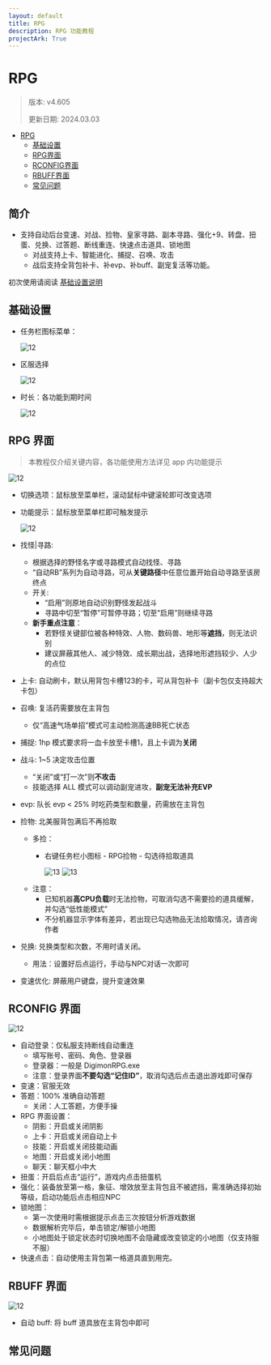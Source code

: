 ```yaml
---
layout: default
title: RPG
description: RPG 功能教程
projectArk: True
---
```


# RPG
> 版本: v4.605
>
> 更新日期: 2024.03.03

- [RPG](#rpg)
  - [基础设置](#基础设置)
  - [RPG界面](#rpg-界面)
  - [RCONFIG界面](#rconfig-界面)
  - [RBUFF界面](#rbuff-界面)
  - [常见问题](#常见问题)

## 简介
- 支持自动后台变速、对战、捡物、皇家寻路、副本寻路、强化+9、转盘、扭蛋、兑换、过答题、断线重连、快速点击道具、锁地图
  - 对战支持上卡、智能进化、捕捉、召唤、攻击
  - 战后支持全背包补卡、补evp、补buff、副宠复活等功能。

初次使用请阅读 <A href="/setup">基础设置说明</A>

## 基础设置

- 任务栏图标菜单：

  ![12]({{site.cdn}}/resource/taskbar.png)

- 区服选择

  ![12]({{site.cdn}}/resource/rpg_version.png)

- 时长：各功能到期时间

  ![12]({{site.cdn}}/resource/rpg_time.png)

## RPG 界面
> 本教程仅介绍关键内容，各功能使用方法详见 app 内功能提示

  ![12]({{site.cdn}}/resource/rpg.png)


- 切换选项：鼠标放至菜单栏，滚动鼠标中键滚轮即可改变选项
- 功能提示：鼠标放至菜单栏即可触发提示

  ![12]({{site.cdn}}/resource/tooltips.png)

- 找怪\|寻路: 
  - 根据选择的野怪名字或寻路模式自动找怪、寻路
  - “自动RB”系列为自动寻路，可从**关键路径**中任意位置开始自动寻路至该房终点
  - 开关: 
    - “启用”则原地自动识别野怪发起战斗
    - 寻路中切至“暂停”可暂停寻路；切至“启用”则继续寻路
  - **新手重点注意**：
    - 若野怪关键部位被各种特效、人物、数码兽、地形等**遮挡**，则无法识别
    - 建议屏蔽其他人、减少特效、成长期出战，选择地形遮挡较少、人少的点位
- 上卡: 自动刷卡，默认用背包卡槽123的卡，可从背包补卡（副卡包仅支持超大卡包）
- 召唤: 复活药需要放在主背包
  - 仅“高速气场单招”模式可主动检测高速BB死亡状态
- 捕捉: 1hp 模式要求将一血卡放至卡槽1，且上卡调为**关闭**
- 战斗: 1~5 决定攻击位置
    - “关闭”或“打一次”则**不攻击**
    - 技能选择 ALL 模式可以调动副宠进攻，**副宠无法补充EVP**
- evp: 队长 evp < 25% 时吃药类型和数量，药需放在主背包
- 捡物: 北美服背包满后不再拾取
  - 多捡：
    - 右键任务栏小图标 - RPG捡物 - 勾选待拾取道具

      ![13]({{site.cdn}}/resource/select_item.png)
      ![13]({{site.cdn}}/resource/select_item_2.png)
  - 注意：
    - 已知机器**高CPU负载**时无法捡物，可取消勾选不需要捡的道具缓解，并勾选“低性能模式”
    - 不分机器显示字体有差异，若出现已勾选物品无法拾取情况，请咨询作者
- 兑换: 兑换类型和次数，不用时请关闭。
  - 用法：设置好后点运行，手动与NPC对话一次即可
- 变速优化: 屏蔽用户键盘，提升变速效果

## RCONFIG 界面

  ![12]({{site.cdn}}/resource/rpg_config.png)

- 自动登录：仅私服支持断线自动重连
  - 填写账号、密码、角色、登录器
  - 登录器：一般是 DigimonRPG.exe
  - 注意：登录界面**不要勾选“记住ID”**，取消勾选后点击退出游戏即可保存
- 变速：官服无效
- 答题：100% 准确自动答题
  - 关闭：人工答题，方便手操
- RPG 界面设置：
  - 阴影：开启或关闭阴影
  - 上卡：开启或关闭自动上卡
  - 技能：开启或关闭技能动画
  - 地图：开启或关闭小地图
  - 聊天：聊天框小中大
- 扭蛋：开启后点击“运行”，游戏内点击扭蛋机
- 强化：装备放至第一格，象征、增效放至主背包且不被遮挡，需准确选择初始等级，启动功能后点击相应NPC
- 锁地图：
  - 第一次使用时需根据提示点击三次按钮分析游戏数据
  - 数据解析完毕后，单击锁定/解锁小地图
  - 小地图处于锁定状态时切换地图不会隐藏或改变锁定的小地图（仅支持服不服）
- 快速点击：自动使用主背包第一格道具直到用完。

<!--  
- 变速：官服自动禁用此功能
  - 变速：变速倍率 0.1~无穷大
  - 弹窗：
    - 选择“取消检测”尝试避免被检测，支持变速下手操
    - 其他模式恢复手操：
      - 变速倍率设为 1 自动关闭弹窗，无需暂停挂机
      - 停止挂机自动恢复原速关闭弹窗 
-->

## RBUFF 界面

  ![12]({{site.cdn}}/resource/RBuff.png)
- 自动 buff: 将 buff 道具放在主背包中即可

## 常见问题

